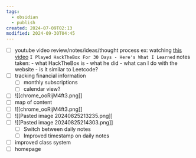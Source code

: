 ```yaml
---
tags:
  - obsidian
  - publish
created: 2024-07-09T02:13
modified: 2024-09-30T04:45
---
```

- [ ] youtube video review/notes/ideas/thought process
      ex: watching [this video](https://www.youtube.com/watch?v=bPv5pb7AcYs&ab_channel=GrantCollins) `I Played HackTheBox For 30 Days - Here's What I Learned`
      notes taken:
	      - what HackTheBox is
	      - what he did
	      - what can I do with the website
	      - is it similar to Leetcode?
- [ ] tracking financial information
	- [ ] monthly subscriptions
	- [ ] calendar view?
- [ ] ![[chrome_ooRijM4ft3.png]]
- [ ] map of content
- [ ] ![[chrome_ooRijM4ft3.png]]
- [ ] ![[Pasted image 20240825213235.png]]
- [ ] ![[Pasted image 20240825214303.png]]
	- [ ] Switch between daily notes
	- [ ] Improved timestamp on daily notes
- [ ] improved class system
- [ ] homepage